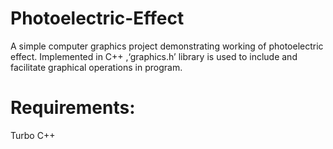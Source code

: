 # Photoelectric-Effect
A simple computer graphics project demonstrating working of photoelectric effect. Implemented in C++ ,‘graphics.h’ library is used to include and facilitate graphical operations in program.

# Requirements:
   Turbo C++
